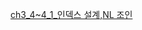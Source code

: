 [ch3_4~4_1_인덱스 설계,NL 조인](https://velog.io/@yhlee9753/%EC%B9%9C%EC%A0%88%ED%95%9C-SQL-%ED%8A%9C%EB%8B%9D-3.44.1%EC%9E%A5-%EC%9D%B8%EB%8D%B1%EC%8A%A4-%EC%84%A4%EA%B3%84-NL-%EC%A1%B0%EC%9D%B8)